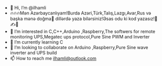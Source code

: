 - 👋 Hi, I’m @ilhamli
- 🔥🔥🔥Mən Azərbaycanlıyam!Burda Azəri,Türk,Talış,Ləzgı,Avar,Rus və başka mənə doğma💖 dillərdə yaza bilərsiniz!Əsas odu ki kod yazasız!🥺✍📝
- 👀 I’m interested in С,C++,Arduino ,Raspberry,The softwers for remote monitoring UPS,Megatec ups protocol,Pure Sine PWM and Inverter
- 🌱 I’m currently learning C
- 💞️ I’m looking to collaborate on Arduino ,Raspberry,Pure Sine wave inverter and UPS build
- 📫 How to reach me ilhamli@outlook.com

<!---
ilhamli/ilhamli is a ✨ special ✨ repository because its `README.md` (this file) appears on your GitHub profile.
You can click the Preview link to take a look at your changes.
--->
